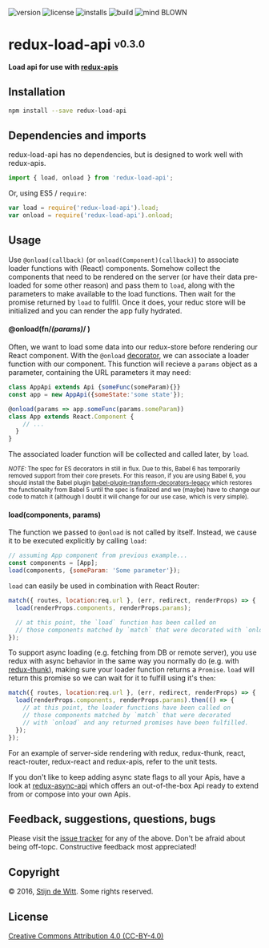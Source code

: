 ﻿![version](https://img.shields.io/npm/v/redux-load-api.svg) ![license](https://img.shields.io/npm/l/redux-load-api.svg) ![installs](https://img.shields.io/npm/dt/redux-load-api.svg) ![build](https://img.shields.io/travis/Download/redux-load-api.svg) ![mind BLOWN](https://img.shields.io/badge/mind-BLOWN-ff69b4.svg)

# redux-load-api <sup><sub>v0.3.0</sub></sup>

**Load api for use with [redux-apis](https://github.com/download/redux-apis)**

## Installation

```sh
npm install --save redux-load-api
```

## Dependencies and imports
redux-load-api has no dependencies, but is designed to work well with redux-apis.

```js
import { load, onload } from 'redux-load-api';
```

Or, using ES5 / `require`:

```js
var load = require('redux-load-api').load;
var onload = require('redux-load-api').onload;
```

## Usage

Use `@onload(callback)` (or `onload(Component)(callback)`) to associate loader functions
with (React) components. Somehow collect the components that need to be rendered on the
server (or have their data pre-loaded for some other reason) and pass them to `load`,
along with the parameters to make available to the load functions. Then wait for the
promise returned by `load` to fullfil. Once it does, your reduc store will be initialized
and you can render the app fully hydrated.


#### @onload(fn/*(params)*/ )
Often, we want to load some data into our redux-store before rendering our React
component. With the `@onload` [decorator](https://github.com/wycats/javascript-decorators),
we can associate a loader function with our component. This function will recieve
a `params` object as a parameter, containing the URL parameters it may need:

```js
class AppApi extends Api {someFunc(someParam){}}
const app = new AppApi({someState:'some state'});

@onload(params => app.someFunc(params.someParam))
class App extends React.Component {
    // ...
  }
}
```

The associated loader function will be collected and called later, by `load`.

<sub>*NOTE:* The spec for ES decorators in still in flux. Due to this,
Babel 6 has temporarily removed support from their core presets. For this
reason, if you are using Babel 6, you should install the Babel plugin
[babel-plugin-transform-decorators-legacy](https://github.com/loganfsmyth/babel-plugin-transform-decorators-legacy)
which restores the functionality from Babel 5 until the spec is finalized
and we (maybe) have to change our code to match it (although I doubt it
will change for our use case, which is very simple).</sub>

#### load(components, params)
The function we passed to `@onload` is not called by itself.
Instead, we cause it to be executed explicitly by calling
`load`:

```js
// assuming App component from previous example...
const components = [App];
load(components, {someParam: 'Some parameter'});
```

`load` can easily be used in combination with React Router:

```js
match({ routes, location:req.url }, (err, redirect, renderProps) => {
  load(renderProps.components, renderProps.params);

  // at this point, the `load` function has been called on
  // those components matched by `match` that were decorated with `onload`
});
```

To support async loading (e.g. fetching from DB or remote server), you
use redux with async behavior in the same way you normally do (e.g. with
[redux-thunk](https://github.com/gaearon/redux-thunk)), making sure your
loader function returns a `Promise`. `load` will return this promise so
we can wait for it to fulfill using it's `then`:

```js
match({ routes, location:req.url }, (err, redirect, renderProps) => {
  load(renderProps.components, renderProps.params).then(() => {
    // at this point, the loader functions have been called on
    // those components matched by `match` that were decorated
    // with `onload` and any returned promises have been fulfilled.
  });
});
```

For an example of server-side rendering with redux, redux-thunk, react,
react-router, redux-react and redux-apis, refer to the unit tests.

If you don't like to keep adding async state flags to all your Apis,
have a look at [redux-async-api](https://github.com/download/redux-async-api)
which offers an out-of-the-box Api ready to extend from or compose into
your own Apis.


## Feedback, suggestions, questions, bugs
Please visit the [issue tracker](https://github.com/download/redux-async-api/issues)
for any of the above. Don't be afraid about being off-topc.
Constructive feedback most appreciated!


## Copyright
© 2016, [Stijn de Witt](http://StijnDeWitt.com). Some rights reserved.


## License
[Creative Commons Attribution 4.0 (CC-BY-4.0)](https://creativecommons.org/licenses/by/4.0/)

